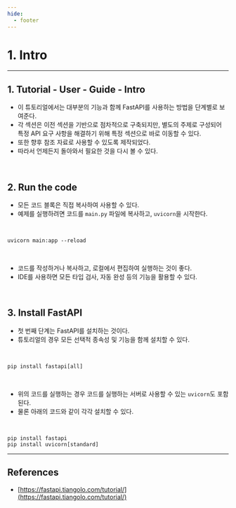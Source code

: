 ```yaml
---
hide:
  - footer
---
```


# 1. Intro

---

## 1. Tutorial - User - Guide - Intro

- 이 튜토리얼에서는 대부분의 기능과 함께 FastAPI를 사용하는 방법을 단계별로 보여준다.
- 각 섹션은 이전 섹션을 기반으로 점차적으로 구축되지만, 별도의 주제로 구성되어 특정 API 요구 사항을 해결하기 위해 특정 섹션으로 바로 이동할 수 있다.
- 또한 향후 참조 자료로 사용할 수 있도록 제작되었다.
- 따라서 언제든지 돌아와서 필요한 것을 다시 볼 수 있다.

<br/>

## 2. Run the code

- 모든 코드 블록은 직접 복사하여 사용할 수 있다.
- 예제를 실행하려면 코드를 `main.py` 파일에 복사하고, `uvicorn`을 시작한다.

<br/>

```shell
uvicorn main:app --reload
```

<br/>

- 코드를 작성하거나 복사하고, 로컬에서 편집하여 실행하는 것이 좋다.
- IDE를 사용하면 모든 타입 검사, 자동 완성 등의 기능을 활용할 수 있다.

<br/>

## 3. Install FastAPI

- 첫 번째 단계는 FastAPI를 설치하는 것이다.
- 튜토리얼의 경우 모든 선택적 종속성 및 기능을 함께 설치할 수 있다.

<br/>

```shell
pip install fastapi[all]
```

<br/>

- 위의 코드를 실행하는 경우 코드를 실행하는 서버로 사용할 수 있는 `uvicorn`도 포함된다.
- 물론 아래의 코드와 같이 각각 설치할 수 있다.

<br/>

```shell
pip install fastapi
pip install uvicorn[standard]
```

---

## References

- [https://fastapi.tiangolo.com/tutorial/](https://fastapi.tiangolo.com/tutorial/)
